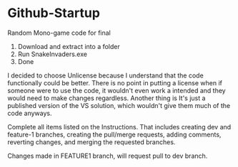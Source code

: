 # Github-Startup
Random Mono-game code for final 
1. Download and extract into a folder
2. Run SnakeInvaders.exe
3. Done



I decided to choose Unlicense because I understand that the code functionally could be better. There is no point in putting a license when if someone were to use the code, it wouldn't even work a intended and they would need to make changes regardless. 
Another thing is It's just a published version of the VS solution, which wouldn't give them much of the code anyways. 



Complete all items listed on the Instructions. That includes creating dev and feature-1 branches, creating the pull/merge requests, adding comments, reverting changes, and merging the requested branches.


Changes made in FEATURE1 branch, will request pull to dev branch.
